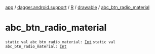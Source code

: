 [app](../../../index.md) / [dagger.android.support](../../index.md) / [R](../index.md) / [drawable](index.md) / [abc_btn_radio_material](./abc_btn_radio_material.md)

# abc_btn_radio_material

`static val abc_btn_radio_material: `[`Int`](https://kotlinlang.org/api/latest/jvm/stdlib/kotlin/-int/index.html)
`static val abc_btn_radio_material: `[`Int`](https://kotlinlang.org/api/latest/jvm/stdlib/kotlin/-int/index.html)